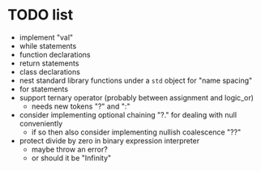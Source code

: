 # TODO list

* implement "val"
* while statements
* function declarations
* return statements
* class declarations
* nest standard library functions under a `std` object for "name spacing"
* for statements
* support ternary operator (probably between assignment and logic_or)
    * needs new tokens "?" and ":"
* consider implementing optional chaining "?." for dealing with null conveniently
    * if so then also consider implementing nullish coalescence "??"
* protect divide by zero in binary expression interpreter
    * maybe throw an error?
    * or should it be "Infinity"
